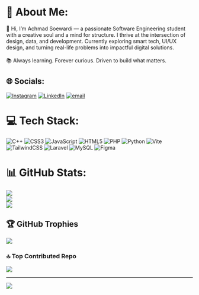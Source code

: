# 💫 About Me:
👋 Hi, I’m Achmad Soewardi — a passionate Software Engineering student with a creative soul and a mind for structure. I thrive at the intersection of design, data, and development. Currently exploring smart tech, UI/UX design, and turning real-life problems into impactful digital solutions.<br><br>📚 Always learning. Forever curious. Driven to build what matters.


## 🌐 Socials:
[![Instagram](https://img.shields.io/badge/Instagram-%23E4405F.svg?logo=Instagram&logoColor=white)](https://instagram.com/achmdsoewrdi) [![LinkedIn](https://img.shields.io/badge/LinkedIn-%230077B5.svg?logo=linkedin&logoColor=white)](https://linkedin.com/in/https://www.linkedin.com/in/achmad-soewardi-3b9522316/) [![email](https://img.shields.io/badge/Email-D14836?logo=gmail&logoColor=white)](mailto:soewardiachmad04@gmail.com) 

# 💻 Tech Stack:
![C++](https://img.shields.io/badge/c++-%2300599C.svg?style=for-the-badge&logo=c%2B%2B&logoColor=white) ![CSS3](https://img.shields.io/badge/css3-%231572B6.svg?style=for-the-badge&logo=css3&logoColor=white) ![JavaScript](https://img.shields.io/badge/javascript-%23323330.svg?style=for-the-badge&logo=javascript&logoColor=%23F7DF1E) ![HTML5](https://img.shields.io/badge/html5-%23E34F26.svg?style=for-the-badge&logo=html5&logoColor=white) ![PHP](https://img.shields.io/badge/php-%23777BB4.svg?style=for-the-badge&logo=php&logoColor=white) ![Python](https://img.shields.io/badge/python-3670A0?style=for-the-badge&logo=python&logoColor=ffdd54) ![Vite](https://img.shields.io/badge/vite-%23646CFF.svg?style=for-the-badge&logo=vite&logoColor=white) ![TailwindCSS](https://img.shields.io/badge/tailwindcss-%2338B2AC.svg?style=for-the-badge&logo=tailwind-css&logoColor=white) ![Laravel](https://img.shields.io/badge/laravel-%23FF2D20.svg?style=for-the-badge&logo=laravel&logoColor=white) ![MySQL](https://img.shields.io/badge/mysql-4479A1.svg?style=for-the-badge&logo=mysql&logoColor=white) ![Figma](https://img.shields.io/badge/figma-%23F24E1E.svg?style=for-the-badge&logo=figma&logoColor=white)
# 📊 GitHub Stats:
![](https://github-readme-stats.vercel.app/api?username=achmadsoewrdi&theme=swift&hide_border=false&include_all_commits=false&count_private=false)<br/>
![](https://nirzak-streak-stats.vercel.app/?user=achmadsoewrdi&theme=swift&hide_border=false)<br/>
![](https://github-readme-stats.vercel.app/api/top-langs/?username=achmadsoewrdi&theme=swift&hide_border=false&include_all_commits=false&count_private=false&layout=compact)

## 🏆 GitHub Trophies
![](https://github-profile-trophy.vercel.app/?username=achmadsoewrdi&theme=swift&no-frame=true&no-bg=false&margin-w=4)


### 🔝 Top Contributed Repo
![](https://github-contributor-stats.vercel.app/api?username=achmadsoewrdi&limit=5&theme=swift&combine_all_yearly_contributions=true)

---
[![](https://visitcount.itsvg.in/api?id=achmadsoewrdi&icon=0&color=0)](https://visitcount.itsvg.in)

<!-- Proudly created with GPRM ( https://gprm.itsvg.in ) -->

